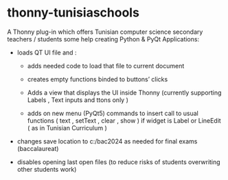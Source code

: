# thonny-tunisiaschools

A Thonny plug-in which offers Tunisian computer science secondary teachers / students some help creating Python & PyQt Applications:

- loads QT UI file and :

  - adds needed code to load that file to current document

  - creates empty functions binded to buttons’ clicks
 
  - Adds a view that displays the UI inside Thonny (currently supporting Labels , Text inputs and ttons only )

  - adds on new menu (PyQt5) commands to insert call to usual functions ( text , setText , clear , show ) if widget is Label or LineEdit ( as in Tunisian Curriculum )

- changes save location to c:/bac2024 as needed for final exams (baccalaureat)

- disables opening last open files (to reduce risks of students overwriting other students work)
